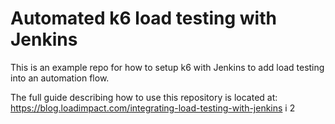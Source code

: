 # Automated k6 load testing with Jenkins
This is an example repo for how to setup k6 with Jenkins to add load testing into an automation flow.

The full guide describing how to use this repository is located at:
https://blog.loadimpact.com/integrating-load-testing-with-jenkins
i
2
